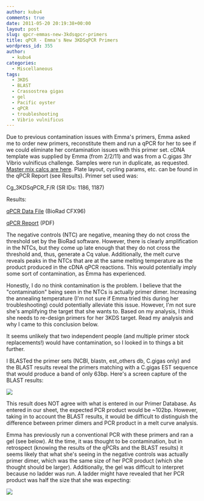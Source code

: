 ```yaml
---
author: kubu4
comments: true
date: 2011-05-20 20:19:38+00:00
layout: post
slug: qpcr-emmas-new-3kdsqpcr-primers
title: qPCR - Emma's New 3KDSqPCR Primers
wordpress_id: 355
author:
  - kubu4
categories:
  - Miscellaneous
tags:
  - 3KDS
  - BLAST
  - Crassostrea gigas
  - gel
  - Pacific oyster
  - qPCR
  - troubleshooting
  - Vibrio vulnificus
---
```


Due to previous contamination issues with Emma's primers, Emma asked me to order new primers, reconstitute them and run a qPCR for her to see if we could eliminate her contamination issues with this primer set. cDNA template was supplied by Emma (from 2/2/11) and was from a C.gigas 3hr Vibrio vulnificus challenge. Samples were run in duplicate, as requested. [Master mix calcs are here](https://eagle.fish.washington.edu/Arabidopsis/Notebook%20Workup%20Files/20110520-01.jpg). Plate layout, cycling params, etc. can be found in the qPCR Report (see Results). Primer set used was:

Cg_3KDSqPCR_F/R (SR IDs: 1186, 1187)

Results:

[ qPCR Data File](https://eagle.fish.washington.edu/Arabidopsis/qPCR/CFX96/Roberts%20Lab_2011-05-20%2009-51-14_CC009827.pcrd) (BioRad CFX96)

[ qPCR Report](https://eagle.fish.washington.edu/Arabidopsis/qPCR/CFX96/Roberts%20Lab_2011-05-20%2009-51-14_CC009827.pdf) (PDF)

The negative controls (NTC) are negative, meaning they do not cross the threshold set by the BioRad software. However, there is clearly amplification in the NTCs, but they come up late enough that they do not cross the threshold and, thus, generate a Cq value. Additionally, the melt curve reveals peaks in the NTCs that are at the same melting temperature as the product produced in the cDNA qPCR reactions. This would potentially imply some sort of contamination, as Emma has experienced.

Honestly, I do no think contamination is the problem. I believe that the "contamination" being seen in the NTCs is actually primer dimer. Increasing the annealing temperature (I'm not sure if Emma tried this during her troubleshooting) could potentially alleviate this issue. However, I'm not sure she's amplifying the target that she wants to. Based on my analysis, I think she needs to re-design primers for her 3KDS target. Read my analysis and why I came to this conclusion below.

It seems unlikely that two independent people (and multiple primer stock replacements!) would have contamination, so I looked in to things a bit further.

I BLASTed the primer sets (NCBI, blastn, est_others db, C.gigas only) and the BLAST results reveal the primers matching with a C.gigas EST sequence that would produce a band of only 63bp. Here's a screen capture of the BLAST results:

![](https://eagle.fish.washington.edu/Arabidopsis/20110520%203KDS%20Primer%20BLAST.png)

This result does NOT agree with what is entered in our Primer Database. As entered in our sheet, the expected PCR product would be ~102bp. However, taking in to account the BLAST results, it would be difficult to distinguish the difference between primer dimers and PCR product in a melt curve analysis.

Emma has previously run a conventional PCR with these primers and ran a gel (see below). At the time, it was thought to be contamination, but in retrospect (knowing the results of the qPCRs and the BLAST results) it seems likely that what she's seeing in the negative controls was actually primer dimer, which was the same size of her PCR product (which she thought should be larger). Additionally, the gel was difficult to interpret because no ladder was run. A ladder might have revealed that her PCR product was half the size that she was expecting:

![](httpss://img.skitch.com/20110429-nqk65dm89m3ceqpm9672a5q1jj.jpg)
